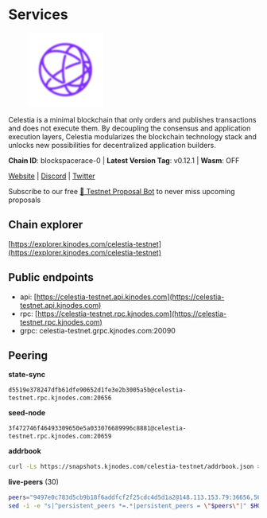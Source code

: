 # Services

<figure><img src="https://raw.githubusercontent.com/kj89/cosmos-images/main/logos/celestia.png" width="150" alt=""><figcaption></figcaption></figure>

Celestia is a minimal blockchain that only orders and publishes transactions and  does not execute them. By decoupling the consensus and application execution layers,  Celestia modularizes the blockchain technology stack and unlocks new possibilities  for decentralized application builders.

**Chain ID**: blockspacerace-0 | **Latest Version Tag**: v0.12.1 | **Wasm**: OFF

[Website](https://celestia.org) | [Discord](https://discord.gg/celestiacommunity) | [Twitter](https://twitter.com/CelestiaOrg)



Subscribe to our free [🤖 Testnet Proposal Bot](https://t.me/kjnodes_testnet_proposal_bot) to never miss upcoming proposals


## Chain explorer
[https://explorer.kjnodes.com/celestia-testnet](https://explorer.kjnodes.com/celestia-testnet)

## Public endpoints

* api: [https://celestia-testnet.api.kjnodes.com](https://celestia-testnet.api.kjnodes.com)
* rpc: [https://celestia-testnet.rpc.kjnodes.com](https://celestia-testnet.rpc.kjnodes.com)
* grpc: celestia-testnet.grpc.kjnodes.com:20090

## Peering

**state-sync**

```text
d5519e378247dfb61dfe90652d1fe3e2b3005a5b@celestia-testnet.rpc.kjnodes.com:20656
```

**seed-node**

```text
3f472746f46493309650e5a033076689996c8881@celestia-testnet.rpc.kjnodes.com:20659
```

**addrbook**
```bash
curl -Ls https://snapshots.kjnodes.com/celestia-testnet/addrbook.json > $HOME/.celestia-app/config/addrbook.json
```

**live-peers** (30)
```bash
peers="9497e0c783d5cb9b18f6addfcf2f25cdc4d5d1a2@148.113.153.79:36656,56288342bd8dd6e190134245afd518c2e0384b35@18.216.133.192:31380,e225815e3da7a26d712c074045977034a901bbc0@5.9.106.214:26686,cb0c8eab8b18c4c6a2d0cc030d1b0787656b61bb@65.108.137.39:26656,2b749c2f0dd5953eeb5379c7ae7a15ed1020f7e5@135.181.136.124:26656,8f14ec71e1d712c912c27485a169c2519628cfb6@185.225.232.196:21656,721d15a87ce8b3062284614def3c32b72019de5b@35.206.161.204:26656,d5519e378247dfb61dfe90652d1fe3e2b3005a5b@65.109.68.190:20656,e85b086d236a2c9a4d285e6d44126bb6fc6a1555@131.153.158.209:26656,7e5044f447e69aeee36d71bbea102c6079eb29e2@63.251.106.84:26656,10c84789386c2ee3aacd8e09f04b78fac14fb3d7@209.126.86.119:26656,dc76534dfede17c47ec162fce0937b446a627820@206.189.92.202:26656,3ef426538e3b8bfa274aa9a442583bbbda71942f@185.144.99.12:26656,0293f2cf7184da95bc6ea6ff31c7e97578b9c7ff@65.109.106.95:26656,508706c7c37a7a5e4c99c4581d9334cbad34cb86@37.27.2.226:26656,5fa6853eb52bc3a5ff1fe56b988515d16644819a@65.21.232.33:2000,e4fa11cfb413d69d95dc90a0e12125b091b1d574@51.158.115.159:26656,a20a5f47307049619d2fe689f3c33f1f7ab9470c@162.55.245.144:2130,d3c0e1867ba635328dc019f1464acf1903f446a5@13.208.144.128:16656,768ac4ece936ca4eb01b763c119edb74c53b58b2@135.181.26.67:26656,24770b73138ee6a2113e4c35b5e3525749c21350@109.238.11.182:26656,63636c9bec15f0039f78bc48736fe8b84e9e8a60@38.242.233.37:26656,ec2e12d829db96e364eb6600f6e936405dc8e514@74.208.94.42:26656,2b8f5b788108c593378ce0dad8faff180b854cb4@185.56.139.86:26656,28ec6fc21844eb07f8264694c723a8c6056b16c1@195.74.52.167:26656,143a1eda55f71240a9b22a1bedc00868fd2a46de@65.109.19.168:26656,af66f28f19f747bd2b5a18d91d143dc8e035f86a@47.147.226.228:52656,5f8be26e18e08d32b5f4273063819793fd9f93a4@35.206.182.97:26656,aa0f4f7f63460c19b448004283b6d3ffc682e443@65.109.38.111:11656,fedea9723696360d429a23792225594779cc7cd7@65.108.231.124:11656"
sed -i -e "s|^persistent_peers *=.*|persistent_peers = \"$peers\"|" $HOME/.celestia-app/config/config.toml
```
